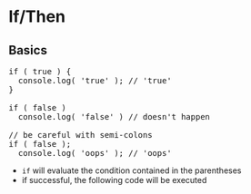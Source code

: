 # If/Then
## Basics

<pre class="code javascript" >
if ( true ) {
  console.log( 'true' ); // 'true'
}

if ( false )
  console.log( 'false' ) // doesn't happen

// be careful with semi-colons
if ( false );
  console.log( 'oops' ); // 'oops'
</pre>

* `if` will evaluate the condition contained in the parentheses
* if successful, the following code will be executed
